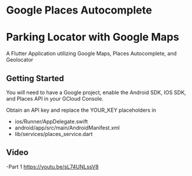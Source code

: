 # Google Places Autocomplete

# Parking Locator with Google Maps

A Flutter Application utilizing Google Maps, Places Autocomplete, and Geolocator

## Getting Started

You will need to have a Google project, enable the Android SDK, IOS SDK, and Places API in your GCloud Console.

Obtain an API key and replace the YOUR_KEY placeholders in 
- ios/Runner/AppDelegate.swift
- android/app/src/main/AndroidManifest.xml
- lib/services/places_service.dart

## Video
-Part 1 https://youtu.be/sL74UNLssV8
